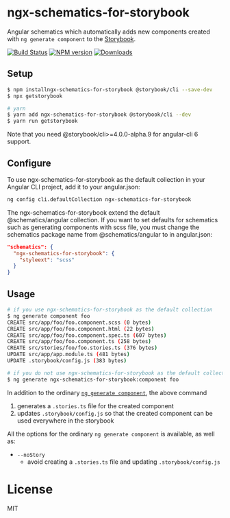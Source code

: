 # ngx-schematics-for-storybook

Angular schematics which automatically adds new components created with `ng generate component` to the [Storybook](https://storybook.js.org/).

[![Build Status][travis-image]][travis-url]
[![NPM version][npm-image]][npm-url]
[![Downloads](https://img.shields.io/npm/dm/ngx-schematics-for-storybook.svg)](https://www.npmjs.com/package/ngx-schematics-for-storybook)

## Setup

```sh
$ npm installngx-schematics-for-storybook @storybook/cli --save-dev 
$ npx getstorybook

# yarn
$ yarn add ngx-schematics-for-storybook @storybook/cli --dev
$ yarn run getstorybook
```

Note that you need @storybook/cli>=4.0.0-alpha.9 for angular-cli 6 support.

## Configure

To use ngx-schematics-for-storybook as the default collection in your Angular CLI project, add it to your angular.json:

```sh
ng config cli.defaultCollection ngx-schematics-for-storybook
```

The ngx-schematics-for-storybook extend the default @schematics/angular collection. If you want to set defaults for schematics such as generating components with scss file, you must change the schematics package name from @schematics/angular to in angular.json:

```json
"schematics": {
  "ngx-schematics-for-storybook": {
    "styleext": "scss"
  }
}
```

## Usage

```sh
# if you use ngx-schematics-for-storybook as the default collection
$ ng generate component foo
CREATE src/app/foo/foo.component.scss (0 bytes)
CREATE src/app/foo/foo.component.html (22 bytes)
CREATE src/app/foo/foo.component.spec.ts (607 bytes)
CREATE src/app/foo/foo.component.ts (258 bytes)
CREATE src/stories/foo/foo.stories.ts (376 bytes)
UPDATE src/app/app.module.ts (481 bytes)
UPDATE .storybook/config.js (383 bytes)

# if you do not use ngx-schematics-for-storybook as the default collection
$ ng generate ngx-schematics-for-storybook:component foo 
```

In addition to the ordinary [`ng generate component`](https://github.com/angular/angular-cli/wiki/generate-component), the above command

1. generates a `.stories.ts` file for the created component
1. updates `.storybook/config.js` so that the created component can be used everywhere in the storybook

All the options for the ordinary `ng generate component` is available, as well as:

- `--noStory`
  - avoid creating a `.stories.ts` file and updating `.storybook/config.js`

# License

MIT

[travis-image]:https://travis-ci.org/kimamula/ngx-schematics-for-storybook.svg?branch=master
[travis-url]:https://travis-ci.org/kimamula/ngx-schematics-for-storybook
[npm-image]:https://img.shields.io/npm/v/ngx-schematics-for-storybook.svg?style=flat
[npm-url]:https://npmjs.org/package/ngx-schematics-for-storybook